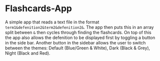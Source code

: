 # Flashcards-App
A simple app that reads a text file in the format ```term1&defenition2&term2&defenition2&```.
The app then puts this in an array split between ```&``` then cycles through finding the flashcards.
On top of this the app also allows the defenition to be displayed first by toggling a button in the side bar.
Another button in the sidebar allows the user to switch between the themes: Default (Blue/Green & White), Dark (Black & Grey), Night (Black and Red).
